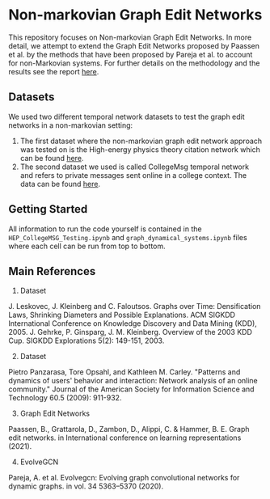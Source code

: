 # Non-markovian Graph Edit Networks

This repository focuses on Non-markovian Graph Edit Networks. In more detail, we attempt to extend the Graph Edit Networks proposed by Paassen et al. by the methods that have been proposed by Pareja et al. to account for non-Markovian systems. For further details on the methodology and the results see the report [here](https://github.com/jatlantic/GNN/blob/main/Non-Markovian%20GEN.pdf).

## Datasets

We used two different temporal network datasets to test the graph edit networks in a non-markovian setting:

1. The first dataset where the non-markovian graph edit network approach was tested on is the High-energy physics theory citation network which can be found [here](https://snap.stanford.edu/data/cit-HepTh.html).
2. The second dataset we used is called CollegeMsg temporal network and refers to private messages sent online in a college context. The data can be found [here](https://snap.stanford.edu/data/CollegeMsg.html).


## Getting Started

All information to run the code yourself is contained in the `HEP_CollegeMSG_Testing.ipynb` and `graph_dynamical_systems.ipynb` files where each cell can be run from top to bottom. 

## Main References

1. Dataset

J. Leskovec, J. Kleinberg and C. Faloutsos. Graphs over Time: Densification Laws, Shrinking Diameters and Possible Explanations. ACM SIGKDD International Conference on Knowledge Discovery and Data Mining (KDD), 2005.
J. Gehrke, P. Ginsparg, J. M. Kleinberg. Overview of the 2003 KDD Cup. SIGKDD Explorations 5(2): 149-151, 2003.

2. Dataset

Pietro Panzarasa, Tore Opsahl, and Kathleen M. Carley. "Patterns and dynamics of users' behavior and interaction: Network analysis of an online community." Journal of the American Society for Information Science and Technology 60.5 (2009): 911-932.

3. Graph Edit Networks

Paassen, B., Grattarola, D., Zambon, D., Alippi, C. & Hammer, B. E. Graph edit networks. in International conference on learning representations (2021).

4. EvolveGCN

Pareja, A. et al. Evolvegcn: Evolving graph convolutional networks for dynamic graphs. in vol. 34 5363–5370 (2020).

